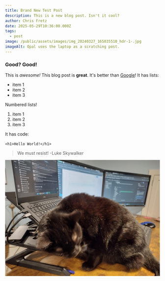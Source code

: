 ```yaml
---
title: Brand New Test Post
description: This is a new blog post. Isn't it cool?
author: Chris Fretz
date: 2025-05-29T10:36:00.000Z
tags:
  - post
image: /public/assets/images/img_20240327_165035510_hdr-1-.jpg
imageAlt: Opal uses the laptop as a scratching post.
---
```

### Good? Good!

This is *awesome!* This blog post is **great**. It's better than [Google](https://www.google.com/)! It has lists:

* item 1
* item 2
* item 3

Numbered lists!

1. item 1
2. item 2
3. item 3

It has code:

`<h1>Hello World!</h1>`

> We must resist! -Luke Skywalker

![Opal uses the laptop as a scratching post.](/public/assets/images/img_20240327_165035510_hdr-1-.jpg "Opal, a very fine cat")
